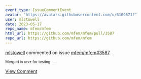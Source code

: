```yaml
---
event_type: IssueCommentEvent
avatar: "https://avatars.githubusercontent.com/u/6109571?"
user: mlstowell
date: 2023-05-17
repo_name: mfem/mfem
html_url: https://github.com/mfem/mfem/pull/3587
repo_url: https://github.com/mfem/mfem
---
```


<a href='https://github.com/mlstowell' target='_blank'>mlstowell</a> commented on issue <a href='https://github.com/mfem/mfem/pull/3587' target='_blank'>mfem/mfem#3587</a>.

<small>Merged in `next` for testing......</small>

<a href='https://github.com/mfem/mfem/pull/3587' target='_blank'>View Comment</a>